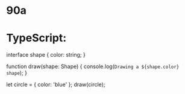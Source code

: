 # 90a
# TypeScript:
interface shape {
  color: string;
}

function draw(shape: Shape) {
  console.log(`Drawing a ${shape.color} shape`);
}

let circle = { color: 'blue' };
draw(circle);

